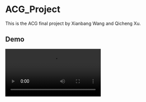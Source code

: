 # ACG_Project

This is the ACG final project by Xianbang Wang and Qicheng Xu.

## Demo

![Demo Video](demo.avi)